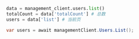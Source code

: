 ```python
data = management_client.users.list()
totalCount = data['totalCount'] # 总数
users = data['list'] # 当前页
```

```csharp
var users = await managementClient.Users.List();
```
